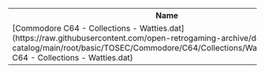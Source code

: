 <table>
<tr><th>Name</th><th>Size</th></tr>
<tr><td>[Commodore C64 - Collections - Watties.dat](https://raw.githubusercontent.com/open-retrogaming-archive/dat-catalog/main/root/basic/TOSEC/Commodore/C64/Collections/Watties/Commodore C64 - Collections - Watties.dat)</td><td>154327</td></tr>
</table>

